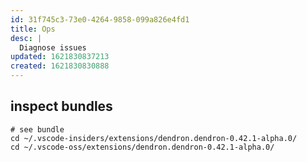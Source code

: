 ```yaml
---
id: 31f745c3-73e0-4264-9858-099a826e4fd1
title: Ops
desc: |
  Diagnose issues
updated: 1621830837213
created: 1621830830888
---
```



## inspect bundles
```
# see bundle
cd ~/.vscode-insiders/extensions/dendron.dendron-0.42.1-alpha.0/
cd ~/.vscode-oss/extensions/dendron.dendron-0.42.1-alpha.0/
```